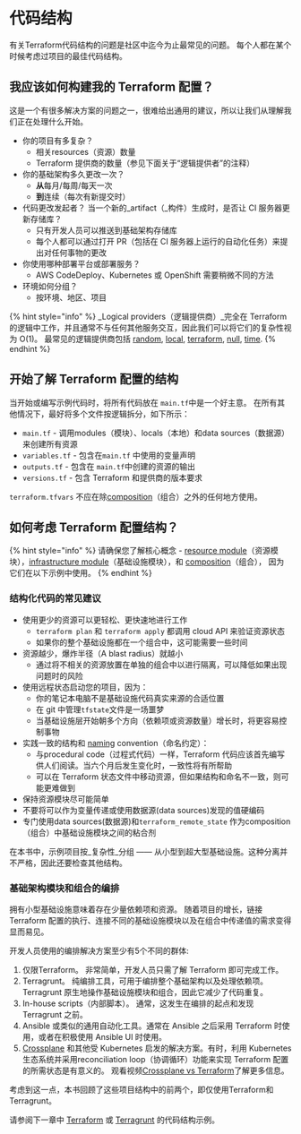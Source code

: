 # 代码结构

有关Terraform代码结构的问题是社区中迄今为止最常见的问题。 每个人都在某个时候考虑过项目的最佳代码结构。

## 我应该如何构建我的 Terraform 配置？

这是一个有很多解决方案的问题之一，很难给出通用的建议，所以让我们从理解我们正在处理什么开始。

* 你的项目有多复杂？
  * 相关resources（资源）数量
  * Terraform 提供商的数量（参见下面关于“逻辑提供者”的注释）
* 你的基础架构多久更改一次？
  * **从**每月/每周/每天一次
  * **到**连续（每次有新提交时）
* 代码更改发起者？ 当一个新的_artifact（_构件）生成时，是否让 CI 服务器更新存储库？
  * 只有开发人员可以推送到基础架构存储库
  * 每个人都可以通过打开 PR（包括在 CI 服务器上运行的自动化任务）来提出对任何事物的更改
* 你使用哪种部署平台或部署服务？
  * AWS CodeDeploy、Kubernetes 或 OpenShift 需要稍微不同的方法
* 环境如何分组？
  * 按环境、地区、项目

{% hint style="info" %}
_Logical providers（逻辑提供商）_完全在 Terraform 的逻辑中工作，并且通常不与任何其他服务交互，因此我们可以将它们的复杂性视为 O(1)。 最常见的逻辑提供商包括 [random](https://registry.terraform.io/providers/hashicorp/random/latest/docs), [local](https://registry.terraform.io/providers/hashicorp/local/latest/docs), [terraform](https://www.terraform.io/docs/providers/terraform/index.html), [null](https://registry.terraform.io/providers/hashicorp/null/latest/docs), [time](https://registry.terraform.io/providers/hashicorp/time/latest).
{% endhint %}

## 开始了解 Terraform 配置的结构

当开始或编写示例代码时，将所有代码放在 `main.tf`中是一个好主意。 在所有其他情况下，最好将多个文件按逻辑拆分，如下所示：

* `main.tf` - 调用modules（模块）、locals（本地）和data sources（数据源）来创建所有资源
* `variables.tf` - 包含在`main.tf` 中使用的变量声明
* `outputs.tf` - 包含在 `main.tf`中创建的资源的输出
* `versions.tf` - 包含 Terraform 和提供商的版本要求

`terraform.tfvars` 不应在除[composition](key-concepts.md#composition)（组合）之外的任何地方使用。

## 如何考虑 Terraform 配置结构？

{% hint style="info" %}
&#x20;请确保您了解核心概念 - [resource module](key-concepts.md#resource-module)（资源模块），[infrastructure module](key-concepts.md#infrastructure-module)（基础设施模块），和 [composition](key-concepts.md#composition)（组合）， 因为它们在以下示例中使用。
{% endhint %}

### 结构化代码的常见建议

* 使用更少的资源可以更轻松、更快速地进行工作
  * `terraform plan` 和 `terraform apply` 都调用 cloud API 来验证资源状态
  * 如果你的整个基础设施都在一个组合中，这可能需要一些时间
* 资源越少，爆炸半径（A blast radius）就越小
  * 通过将不相关的资源放置在单独的组合中以进行隔离，可以降低如果出现问题时的风险
* 使用远程状态启动您的项目，因为：
  * 你的笔记本电脑不是基础设施代码真实来源的合适位置
  * 在 git 中管理`tfstate`文件是一场噩梦
  * 当基础设施层开始朝多个方向（依赖项或资源数量）增长时，将更容易控制事物
* 实践一致的结构和 [naming](naming.md) convention（命名约定）：
  * 与procedural code（过程式代码）一样，Terraform 代码应该首先编写供人们阅读。当六个月后发生变化时，一致性将有所帮助
  * 可以在 Terraform 状态文件中移动资源，但如果结构和命名不一致，则可能更难做到
* 保持资源模块尽可能简单
* 不要将可以作为变量传递或使用数据源(data sources)发现的值硬编码
* 专门使用data sources(数据源)和`terraform_remote_state` 作为composition（组合）中基础设施模块之间的粘合剂&#x20;

在本书中，示例项目按_复杂性_分组 —— 从小型到超大型基础设施。这种分离并不严格，因此还要检查其他结构。

### 基础架构模块和组合的编排

拥有小型基础设施意味着存在少量依赖项和资源。 随着项目的增长，链接 Terraform 配置的执行、连接不同的基础设施模块以及在组合中传递值的需求变得显而易见。

开发人员使用的编排解决方案至少有5个不同的群体:

1. 仅限Terraform。 非常简单，开发人员只需了解 Terraform 即可完成工作。
2. Terragrunt。 纯编排工具，可用于编排整个基础架构以及处理依赖项。 Terragrunt 原生地操作基础设施模块和组合，因此它减少了代码重复。
3. In-house scripts（内部脚本）。 通常，这发生在编排的起点和发现 Terragrunt 之前。
4. Ansible 或类似的通用自动化工具。通常在 Ansible 之后采用 Terraform 时使用，或者在积极使用 Ansible UI 时使用。&#x20;
5. [Crossplane](https://crossplane.io/) 和其他受 Kubernetes 启发的解决方案。有时，利用 Kubernetes 生态系统并采用reconciliation loop（协调循环）功能来实现 Terraform 配置的所需状态是有意义的。 观看视频[Crossplane vs Terraform](https://www.youtube.com/watch?v=ELhVbSdcqSY)了解更多信息。

考虑到这一点，本书回顾了这些项目结构中的前两个，即仅使用Terraform和Terragrunt。

请参阅下一章中 [Terraform](examples/terraform/) 或 [Terragrunt](examples/terragrunt.md) 的代码结构示例。
